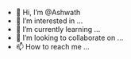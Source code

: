 - 👋 Hi, I’m @Ashwath
- 👀 I’m interested in ...
- 🌱 I’m currently learning ...
- 💞️ I’m looking to collaborate on ...
- 📫 How to reach me ...

<!---
ashwth/ashwth is a ✨ special ✨ repository because its `README.md` (this file) appears on your GitHub profile.
You can click the Preview link to take a look at your changes.
--->

